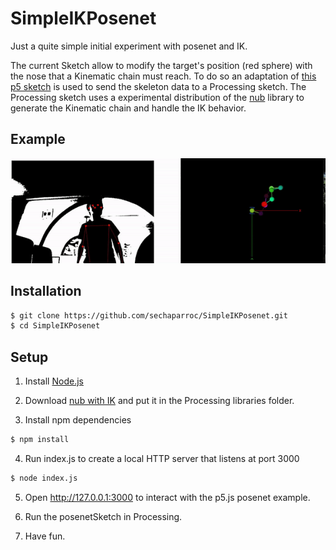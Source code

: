 # SimpleIKPosenet
Just a quite simple initial experiment with posenet and IK.

The current Sketch allow to modify the target's position (red sphere) with the nose that a Kinematic chain must reach. 
To do so an adaptation of [this p5 sketch](https://editor.p5js.org/kylemcdonald/sketches/H1OoUd9h7) is used to send the skeleton data to a Processing sketch.
The Processing sketch uses a experimental distribution of the [nub](https://github.com/VisualComputing/nub) library to generate the Kinematic chain and handle the IK behavior.  

## Example
![Example](https://github.com/sechaparroc/SimpleIKPosenet/blob/master/posenet.gif)

## Installation

 ```sh
 $ git clone https://github.com/sechaparroc/SimpleIKPosenet.git
 $ cd SimpleIKPosenet
 ```
## Setup

1. Install [Node.js](http://nodejs.org/)

2. Download [nub with IK](https://github.com/VisualComputing/nub/blob/ik/distribution/nub-7/download/nub.zip) and put it in the Processing libraries folder.

3. Install npm dependencies

 ```sh
 $ npm install
 ```

4. Run index.js to create a local HTTP server that listens at port 3000

 ```sh
 $ node index.js
 ```

5. Open <http://127.0.0.1:3000> to interact with the p5.js posenet example.

6. Run the posenetSketch in Processing.

7. Have fun.
